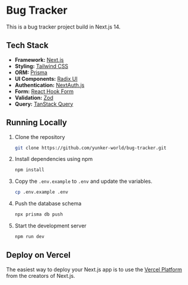 # Bug Tracker

This is a bug tracker project build in Next.js 14.

## Tech Stack

- **Framework:** [Next.js](https://nextjs.org)
- **Styling:** [Tailwind CSS](https://tailwindcss.com)
- **ORM:** [Prisma](https://www.prisma.io/)
- **UI Components:** [Radix UI](https://www.radix-ui.com/)
- **Authentication:** [NextAuth.js](https://authjs.dev/)
- **Form:** [React Hook Form](https://react-hook-form.com/)
- **Validation:** [Zod](https://zod.dev/)
- **Query:** [TanStack Query](https://tanstack.com/query)

## Running Locally

1. Clone the repository

   ```bash
   git clone https://github.com/yunker-world/bug-tracker.git
   ```

2. Install dependencies using npm

   ```bash
   npm install
   ```

3. Copy the `.env.example` to `.env` and update the variables.

   ```bash
   cp .env.example .env
   ```

4. Push the database schema

   ```bash
   npx prisma db push
   ```

5. Start the development server

   ```bash
   npm run dev
   ```

## Deploy on Vercel

The easiest way to deploy your Next.js app is to use the [Vercel Platform](https://vercel.com/new?utm_medium=default-template&filter=next.js&utm_source=create-next-app&utm_campaign=create-next-app-readme) from the creators of Next.js.
